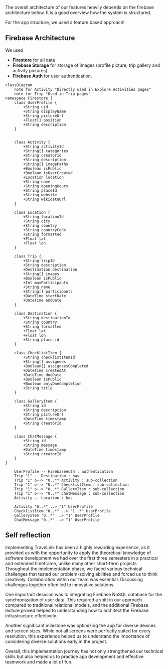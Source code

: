 The overall architecture of our features heavily depends on the firebase architecture below. It is a good overview how the system is structured.

For the app structure, we used a feature based approach!

## Firebase Architecture
We used  

- **Firestore** for all data
- **Firebase Storage** for storage of images (profile picture, trip gallery and activity pictures)
- **Firebase Auth** for user authentication.

``` mermaid
classDiagram
    note for Activity "Directly used in Explore Activities pages"
    note for Trip "Used in Trip pages"
namespace Firestore {
    class UserProfile {
        +String uid
        +String displayName
        +String pictureUrl
        +Float[] position
        +String description
    }

    
    class Activity {
        +String activityId
        +String[] categories
        +String creatorId
        +String description
        +String[] imagePaths
        +Boolean isPublic
        +Boolean isUserCreated
        +Location location
        +String name
        +String openingHours
        +String placeId
        +String website
        +String wikidataUrl
    }

    class Location {
        +String locationId
        +String city
        +String country
        +String countryCode
        +String formatted
        +Float lat
        +Float lon
    }
    
    class Trip {
        +String tripId
        +String description
        +Destination destination
        +String[] images
        +Boolean isPublic
        +Int maxParticipants
        +String name
        +String[] participants
        +DateTime startDate
        +DateTime endDate
    }

    class Destination {
        +String destinationId
        +String country
        +String formatted
        +Float lat
        +Float lon
        +String place_id
    }

    class ChecklistItem {
        +String checklistItemId
        +String[] assignees
        +Boolean[] assigneesCompleted
        +DateTime createdAt
        +DateTime dueDate
        +Boolean isPublic
        +Boolean onlyOneCompletion
        +String title
    }

    class GalleryItem {
        +String id
        +String description
        +String pictureUrl
        +DateTime timestamp
        +String creatorId
    }

    class ChatMessage {
        +String id
        +String message
        +DateTime timestamp
        +String creatorId
    }
}

    UserProfile -- FirebaseAuth : authentication
    Trip "1" .. Destination : has
    Trip "1" o--> "0..*" Activity : sub-collection
    Trip "1" o--> "0..*" ChecklistItem : sub-collection
    Trip "1" o--> "0..*" GalleryItem : sub-collection
    Trip "1" o--> "0..*" ChatMessage : sub-collection
    Activity .. Location : has

    Activity "0..*" ..> "1" UserProfile
    ChecklistItem "0..*" ..> "1..*" UserProfile
    GalleryItem "0..*" ..> "1" UserProfile
    ChatMessage "0..*" ..> "1" UserProfile

```

## Self reflection

Implementing TraveLink has been a highly rewarding experience, as it provided us with the opportunity to apply the theoretical knowledge of software development we had over the first three semesters in a practical and extended timeframe, unlike many other short-term projects. Throughout the implementation phase, we faced various technical challenges that tested our problem-solving abilities and forced us to think creatively. Collaboration within our team was essential. Discussing challenges together often led to innovative solutions.

One important desicion was to integrating Firebase NoSQL database for the synchronization of user data. This required a shift in our approach compared to traditional relational models, and the additional Firebase lecture proved helped to understanding how to architect the Firebase infrastructure effectively. 

Another significant milestone was optimizing the app for diverse devices and screen sizes. While not all screens were perfectly suited for every resolution, this experience helped us to understand the importance of considering diverse solutions early in the project.

Overall, this implementation journey has not only strengthened our technical skills but also helped us to practice app development and effective teamwork and made a lot of fun.